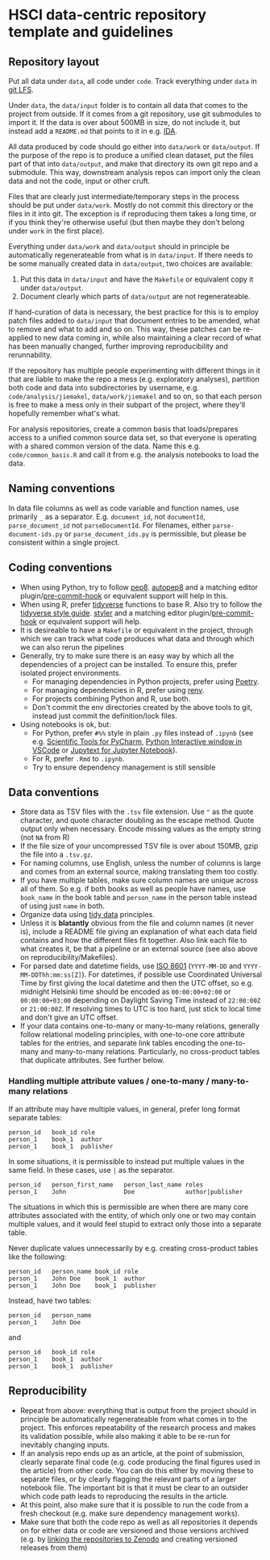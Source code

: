 # HSCI data-centric repository template and guidelines

## Repository layout

Put all data under `data`, all code under `code`. Track everything under `data` in [git LFS](https://git-lfs.github.com/).

Under `data`, the `data/input` folder is to contain all data that comes to the project from outside. If it comes from a git repository, use git submodules to import it. If the data is over about 500MB in size, do not include it, but instead add a `README.md` that points to it in e.g. [IDA](http://ida.fairdata.fi/).

All data produced by code should go either into `data/work` or `data/output`. If the purpose of the repo is to produce a unified clean dataset, put the files part of that into `data/output`, and make that directory its own git repo and a submodule. This way, downstream analysis repos can import only the clean data and not the code, input or other cruft.

Files that are clearly just intermediate/temporary steps in the process should be put under `data/work`. Mostly do not commit this directory or the files in it into git. The exception is if reproducing them takes a long time, or if you think they're otherwise useful (but then maybe they don't belong under `work` in the first place).

Everything under `data/work` and `data/output` should in principle be automatically regenerateable from what is in `data/input`. If there needs to be some manually created data in `data/output`, two choices are available:

1. Put this data in `data/input` and have the `Makefile` or equivalent copy it under `data/output`.
2. Document clearly which parts of `data/output` are not regenerateable.

If hand-curation of data is necessary, the best practice for this is to employ patch files added to `data/input` that document entries to be amended, what to remove and what to add and so on. This way, these patches can be re-applied to new data coming in, while also maintaining a clear record of what has been manually changed, further improving reproducibility and rerunnability.

If the repository has multiple people experimenting with different things in it that are liable to make the repo a mess (e.g. exploratory analyses), partition both code and data into subdirectories by username, e.g. `code/analysis/jiemakel`, `data/work/jiemakel` and so on, so that each person is free to make a mess only in their subpart of the project, where they'll hopefully remember what's what.

For analysis repositories, create a common basis that loads/prepares access to a unified common source data set, so that everyone is operating with a shared common version of the data. Name this e.g. `code/common_basis.R` and call it from e.g. the analysis notebooks to load the data.

## Naming conventions

In data file columns as well as code variable and function names, use primarily `_` as a separator. E.g. `document_id`, not `documentId`, `parse_document_id` not `parseDocumentId`. For filenames, either `parse-document-ids.py` or `parse_document_ids.py` is permissible, but please be consistent within a single project.

## Coding conventions

- When using Python, try to follow [pep8](https://www.python.org/dev/peps/pep-0008/). [autopep8](https://pypi.org/project/autopep8/) and a matching editor plugin/[pre-commit-hook](https://pre-commit.com/) or equivalent support will help in this.
- When using R, prefer [tidyverse](https://www.tidyverse.org/packages/) functions to base R. Also try to follow the [tidyverse style guide](https://style.tidyverse.org/). [styler](https://styler.r-lib.org/) and a matching editor plugin/[pre-commit-hook](https://pre-commit.com/) or equivalent support will help.
- It is desireable to have a `Makefile` or equivalent in the project, through which we can track what code produces what data and through which we can also rerun the pipelines
- Generally, try to make sure there is an easy way by which all the dependencies of a project can be installed. To ensure this, prefer isolated project environments.
  - For managing dependencies in Python projects, prefer using [Poetry](https://python-poetry.org/).
  - For managing dependencies in R, prefer using [renv](https://rstudio.github.io/renv/).
  - For projects combining Python and R, use both.
  - Don't commit the env directories created by the above tools to git, instead just commit the definition/lock files.
- Using notebooks is ok, but:
  - For Python, prefer `#%%` style in plain `.py` files instead of `.ipynb` (see e.g. [Scientific Tools for PyCharm](https://www.jetbrains.com/pycharm/features/scientific_tools.html), [Python Interactive window in VSCode](https://code.visualstudio.com/docs/python/jupyter-support-py) or [Jupytext for Jupyter Notebook](https://github.com/mwouts/jupytext)).
  - For R, prefer `.Rmd` to `.ipynb`.
  - Try to ensure dependency management is still sensible

## Data conventions

- Store data as TSV files with the `.tsv` file extension. Use `"` as the quote character, and quote character doubling as the escape method. Quote output only when necessary. Encode missing values as the empty string (not `NA` from R)
- If the file size of your uncompressed TSV file is over about 150MB, gzip the file into a `.tsv.gz`.
- For naming columns, use English, unless the number of columns is large and comes from an external source, making translating them too costly.
- If you have multiple tables, make sure column names are unique across all of them. So e.g. if both books as well as people have names, use `book_name` in the book table and `person_name` in the person table instead of using just `name` in both.
- Organize data using [tidy data](https://cran.r-project.org/web/packages/tidyr/vignettes/tidy-data.html) principles.
- Unless it is **blatantly** obvious from the file and column names (it never is), include a README file giving an explanation of what each data field contains and how the different files fit together. Also link each file to what creates it, be that a pipeline or an external source (see also above on reproducibility/Makefiles).
- For parsed date and datetime fields, use [ISO 8601](https://en.wikipedia.org/wiki/ISO_8601) (`YYYY-MM-DD` and `YYYY-MM-DDThh:mm:ss[Z]`). For datetimes, if possible use Coordinated Universal Time by first giving the local datetime and then the UTC offset, so e.g. midnight Helsinki time should be encoded as `00:00:00+02:00` or `00:00:00+03:00` depending on Daylight Saving Time instead of `22:00:00Z` or `21:00:00Z`. If resolving times to UTC is too hard, just stick to local time and don't give an UTC offset.
- If your data contains one-to-many or many-to-many relations, generally follow relational modeling principles, with one-to-one core attribute tables for the entries, and separate link tables encoding the one-to-many and many-to-many relations. Particularly, no cross-product tables that duplicate attributes. See further below.

### Handling multiple attribute values / one-to-many / many-to-many relations

If an attribute may have multiple values, in general, prefer long format separate tables:

```tsv
person_id   book_id role
person_1    book_1  author
person_1    book_1  publisher
```

In some situations, it is permissible to instead put multiple values in the same field. In these cases, use `|` as the separator.

```tsv
person_id   person_first_name   person_last_name roles
person_1    John                Doe              author|publisher
```

The situations in which this is permissible are when there are many core attributes associated with the entity, of which only one or two may contain multiple values, and it would feel stupid to extract only those into a separate table.

Never duplicate values unnecessarily by e.g. creating cross-product tables like the following:

```tsv
person_id   person_name book_id role
person_1    John Doe    book_1  author
person_1    John Doe    book_1  publisher
```

Instead, have two tables:

```tsv
person_id   person_name
person_1    John Doe
```

and

```tsv
person_id   book_id role
person_1    book_1  author
person_1    book_1  publisher
```

## Reproducibility

- Repeat from above: everything that is output from the project should in principle be automatically regenerateable from what comes in to the project. This enforces repeatability of the research process and makes its validation possible, while also making it able to be re-run for inevitably changing inputs.
- If an analysis repo ends up as an article, at the point of submission, clearly separate final code (e.g. code producing the final figures used in the article) from other code. You can do this either by moving these to separate files, or by clearly flagging the relevant parts of a larger notebook file. The important bit is that it must be clear to an outsider which code path leads to reproducing the results in the article.
- At this point, also make sure that it is possible to run the code from a fresh checkout (e.g. make sure dependency management works).
- Make sure that both the code repo as well as all repositories it depends on for either data or code are versioned and those versions archived (e.g. by [linking the repositories to Zenodo](https://docs.github.com/en/repositories/archiving-a-github-repository/referencing-and-citing-content) and creating versioned releases from them)
